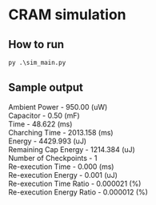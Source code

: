 # CRAM simulation

## How to run

```python
py .\sim_main.py
```

## Sample output

Ambient Power - 950.00 (uW) \
Capacitor - 0.50 (mF) \
Time - 48.622 (ms) \
Charching Time - 2013.158 (ms) \
Energy - 4429.993 (uJ) \
Remaining Cap Energy - 1214.384 (uJ) \
Number of Checkpoints -  1 \
Re-execution Time - 0.000 (ms) \
Re-execution Energy - 0.001 (uJ) \
Re-execution Time Ratio - 0.000021 (%) \
Re-execution Energy Ratio - 0.000012 (%)